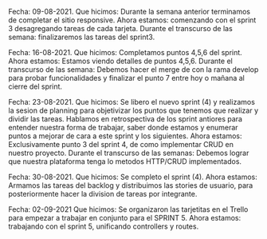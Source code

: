 Fecha: 09-08-2021.
Que hicimos: Durante la semana anterior terminamos de completar el sitio responsive.
Ahora estamos: comenzando con el sprint 3 desagregando tareas de cada tarjeta.
Durante el transcurso de las semana: finalizaremos las tareas del sprint3.

Fecha: 16-08-2021.
Que hicimos: Completamos puntos 4,5,6 del sprint.
Ahora estamos: Estamos viendo detalles de puntos 4,5,6.
Durante el transcurso de las semana: Debemos hacer el merge de con la rama develop para probar funcionalidades y finalizar el punto 7 entre hoy o mañana al cierre del sprint.

Fecha: 23-08-2021.
Que hicimos: Se libero el nuevo sprint (4) y realizamos la sesion de planning para objetivizar los puntos que tenemos que realizar y dividir las tareas. Hablamos en retrospectiva de los sprint antiores para entender nuestra forma de trabajar, saber donde estamos y enumerar puntos a mejorar de cara a este sprint y los siguientes.
Ahora estamos: Exclusivamente punto 3 del sprint 4, de como implementar CRUD en nuestro proyecto.
Durante el transcurso de las semanas: Debemos lograr que nuestra plataforma tenga lo metodos HTTP/CRUD implementados.

Fecha: 30-08-2021.
Que hicimos: Se completo el sprint (4).
Ahora estamos: Armamos las tareas del backlog y distribuimos las stories de usuario, para posteriormente hacer la division de tareas por integrante.


Fecha: 02-09-2021
Que hicimos: Se organizaron las tarjetitas en el Trello para empezar a trabajar en conjunto para el SPRINT 5.
Ahora estamos: trabajando con el sprint 5, unificando controllers y routes.
